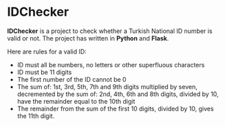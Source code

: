 # IDChecker

**IDChecker** is a project to check whether a Turkish National ID number is valid or not. The project has written in **Python** and **Flask**.

Here are rules for a valid ID:
- ID must all be numbers, no letters or other superfluous characters
- ID must be 11 digits
- The first number of the ID cannot be 0
- The sum of: 1st, 3rd, 5th, 7th and 9th digits multiplied by seven, 
decremented by the sum of: 2nd, 4th, 6th and 8th digits, divided by 10, have the remainder equal to the 10th digit
- The remainder from the sum of the first 10 digits, divided by 10, gives the 11th digit.
